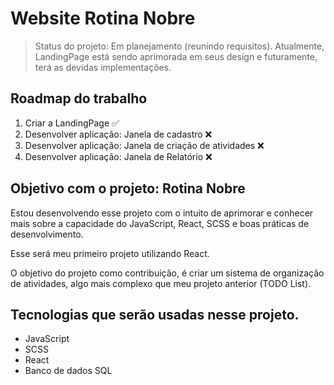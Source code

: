 <h1> Website Rotina Nobre </h1>

> Status do projeto:
Em planejamento (reunindo requisitos).
Atualmente, LandingPage está sendo aprimorada em seus design e futuramente, terá as devidas implementações.

<h2> Roadmap do trabalho </h2>

<ol>
<li> Criar a LandingPage ✅ </li>
<li> Desenvolver aplicação: Janela de cadastro ❌ </li>
<li> Desenvolver aplicação: Janela de criação de atividades ❌ </li>
<li> Desenvolver aplicação: Janela de Relatório ❌ </li>
</ol>


<h2> Objetivo com o projeto: Rotina Nobre </h2>

<p> Estou desenvolvendo esse projeto com o intuito de aprimorar e conhecer mais sobre a capacidade do JavaScript, React, SCSS e boas práticas de desenvolvimento. </p>
<p> Esse será meu primeiro projeto utilizando React.
<p> O objetivo do projeto como contribuição, é criar um sistema de organização de atividades, algo mais complexo que meu projeto anterior (TODO List). </p>

<h2> Tecnologias que serão usadas nesse projeto. </h2>

<ul>
<li>JavaScript</li>
<li>SCSS</li>
<li>React</li>
<li>Banco de dados SQL</li>
</ul>
